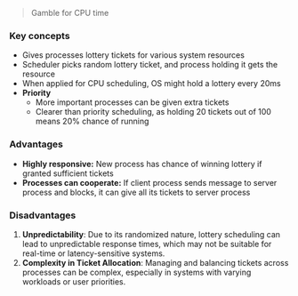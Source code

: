 > Gamble for CPU time

### Key concepts
- Gives processes lottery tickets for various system resources
- Scheduler picks random lottery ticket, and process holding it gets the resource
- When applied for CPU scheduling, OS might hold a lottery every 20ms
- **Priority**
	- More important processes can be given extra tickets
	- Clearer than priority scheduling, as holding 20 tickets out of 100 means 20% chance of running

### Advantages
- **Highly responsive:** New process has chance of winning lottery if granted sufficient tickets
- **Processes can cooperate:** If client process sends message to server process and blocks, it can give all its tickets to server process

### Disadvantages
1. **Unpredictability**: Due to its randomized nature, lottery scheduling can lead to unpredictable response times, which may not be suitable for real-time or latency-sensitive systems.
2. **Complexity in Ticket Allocation**: Managing and balancing tickets across processes can be complex, especially in systems with varying workloads or user priorities.